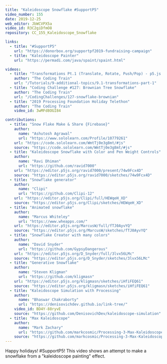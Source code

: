 ```yaml
---
title: "Kaleidoscope Snowflake #SupportP5"
video_number: 155
date: 2019-12-25
web_editor: JbWCVPX5a
video_id: R3C2giDfmO8
repository: CC_155_Kaleidoscope_Snowflake

links:
  - title: "#SupportP5"
    url: "https://donorbox.org/supportpf2019-fundraising-campaign"
  - title: "Kaleidoscope Painter"
    url: "https://permadi.com/java/spaint/spaint.html"

videos:
  - title: "Transformations Pt.1 (Translate, Rotate, Push/Pop) - p5.js Tutorial"
    author: "The Coding Train"
    url: "/Tutorials/9-additional-topics/9.1-transformations-part-1"
  - title: "Coding Challenge #127: Brownian Tree Snowflake"
    author: "The Coding Train"
    url: "/CodingChallenges/127-snowflake-brownian"
  - title: "2019 Processing Foundation Holiday Telethon"
    author: "The Coding Train"
    video_id: 3wMFd8OGI84

contributions:
  - title: "Snow Flake Make & Share {Firebase}"
    author:
      name: "Ashutosh Agrawal"
      url: "https://www.sololearn.com/Profile/10779261"
    url: "https://code.sololearn.com/WmtTj0e3g8mt/#js"
    source: "https://code.sololearn.com/WmtTj0e3g8mt/#js"
  - title: "Kaleidoscope Snowflake with Color and Pen Weight Controls"
    author:
      name: "Ravi Dhiman"
      url: "https://github.com/ravid7000"
    url: "https://editor.p5js.org/ravid7000/present/74w9Fcx4D"
    source: "https://editor.p5js.org/ravid7000/sketches/74w9Fcx4D"
  - title: "Snowflake generator"
    author:
      name: "Clipi"
      url: "https://github.com/Clipi-12"
    url: "https://editor.p5js.org/Clipi/full/HEWqeH_XD"
    source: "https://editor.p5js.org/Clipi/sketches/HEWqeH_XD"
  - title: "Animated snowflake"
    author:
      name: "Marcus Whiteley"
      url: "https://www.wheapps.com/"
    url: "https://editor.p5js.org/MarcusW/full/fTJ0AyvYQ"
    source: "https://editor.p5js.org/MarcusW/sketches/fTJ0AyvYQ"
  - title: "Snowflake Creator with many colors"
    author:
      name: "David Snyder"
      url: "https://github.com/GypsyDangerous"
    url: "https://editor.p5js.org/D_Snyder/full/3lvx56LMc"
    source: "https://editor.p5js.org/D_Snyder/sketches/3lvx56LMc"
  - title: "Generative Snowflake"
    author:
      name: "Steven Kligman"
      url: "https://github.com/kligmasn"
    url: "https://editor.p5js.org/kligmasn/sketches/iHfiFEQ61"
    source: "https://editor.p5js.org/kligmasn/sketches/iHfiFEQ61"
  - title: "Kaleidoscope Simulation with Processing"
    author:
      name: "Bhaswar Chakraborty"
      url: "https://denisovichdev.github.io/link-tree/"
    video_id: BD4Y-88ryvE
    source: "https://github.com/DenisovichDev/kaleidoscope-simulation"
  - title: "Max Kaleidoscope"
    author:
      name: "Mark Zachary"
      url: "https://github.com/markcosmic/Processing-3-Max-Kaleidoscope.git"
    source: "https://github.com/markcosmic/Processing-3-Max-Kaleidoscope.git"
---
```

Happy holidays! #SupportP5! This video shows an attempt to make a snowflake from a "kaleidoscope painting" effect.
